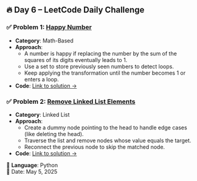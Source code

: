 ## 🔥 Day 6 – LeetCode Daily Challenge

### ✅ Problem 1: [Happy Number](https://leetcode.com/problems/happy-number/)
- **Category**: Math-Based
- **Approach**:
  - A number is happy if replacing the number by the sum of the squares of its digits eventually leads to 1.
  - Use a set to store previously seen numbers to detect loops.
  - Keep applying the transformation until the number becomes 1 or enters a loop.
- **Code**: [Link to solution →](https://github.com/SAKSHIAGRAWAL836/FathersDayChallenge/blob/main/Day6/happy_number.py)

### ✅ Problem 2: [Remove Linked List Elements](https://leetcode.com/problems/remove-linked-list-elements/)
- **Category**: Linked List
- **Approach**:
  - Create a dummy node pointing to the head to handle edge cases (like deleting the head).
  - Traverse the list and remove nodes whose value equals the target.
  - Reconnect the previous node to skip the matched node.
- **Code**: [Link to solution →]((https://github.com/SAKSHIAGRAWAL836/FathersDayChallenge/blob/main/Day6/remove_linked_list_elements.py))

📌 **Language**: Python  
📅 Date: May 5, 2025
